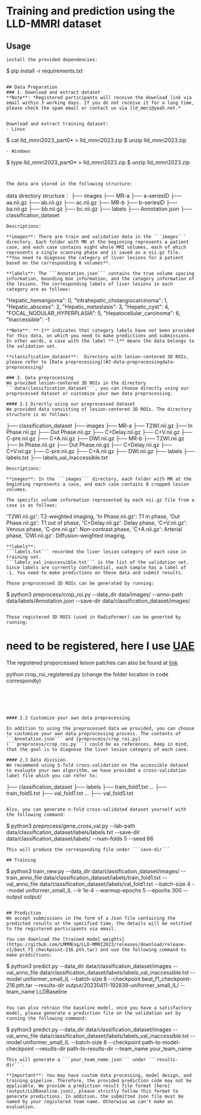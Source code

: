# Training and prediction using the LLD-MMRI dataset

## Usage
```
install the provided dependencies:
```
$ pip install -r requirements.txt
```

## Data Preparation
### 1. Download and extract dataset
**Note**: *Registered participants will receive the download link via email within 3 working days. If you do not receive it for a long time, please check the spam email or contact us via lld_mmri@yeah.net.*   


Download and extract training dataset: 
- Linux

```
$ cat lld_mmri2023_part0* > lld_mmri2023.zip
$ unzip lld_mmri2023.zip
```
- Windows
```
$ type lld_mmri2023_part0* > lld_mmri2023.zip
$ unzip lld_mmri2023.zip

```


The data are stored in the following structure:   
```
data directory structure：
├── images
    ├── MR-a
        ├── a-seriesID
            ├── aa.nii.gz
            ├── ab.nii.gz
            ├── ac.nii.gz
    ├── MR-b
        ├── b-seriesID
            ├── ba.nii.gz
            ├── bb.nii.gz
            ├── bc.nii.gz
├── labels
    ├── Annotation.json
├── classification_dataset
```
Descriptions: 

**images**: There are train and validation data in the ```images``` directory. Each folder with MR at the beginning represents a patient case, and each case contains eight whole MRI volumes, each of which represents a single scanning phase and is saved as a nii.gz file. **You need to diagnose the category of liver lesions for a patient based on the corresponding 8 volumes**.  

**labels**: The ```Annotation.json``` contains the true volume spacing information, bounding box information, and the category information of the lesions. The corresponding labels of liver lesions in each category are as follows:
```
"Hepatic_hemangioma": 0,
"Intrahepatic_cholangiocarcinoma": 1,
"Hepatic_abscess": 2,
"Hepatic_metastasis": 3,
"Hepatic_cyst": 4,
"FOCAL_NODULAR_HYPERPLASIA": 5,
"Hepatocellular_carcinoma": 6,
"Inaccessible": -1
```
**Note**: **-1** indicates that category labels have not been provided for this data, on which you need to make predictions and submissions. In other words, a case with the label **-1** means the data belongs to the validation set.

**classification_dataset**:  Directory with lesion-centered 3D ROIs, please refer to [Data preprocessing](#2-data-preprocessingdata-preprocessing)

### 2. Data preprocessing
We provided lesion-centered 3D ROIs in the directory ```data/classification_dataset```, you can choose directly using our preprocessed dataset or customize your own data preprocessing.

#### 2.1 Directly using our preprocessed dataset
We provided data consisting of lesion-centered 3D ROIs. The directory structure is as follows: 
```
├── classification_dataset
    ├── images
        ├── MR-a
            ├── T2WI.nii.gz
            ├── In Phase.nii.gz
            ├── Out Phase.nii.gz
            ├── C+Delay.nii.gz
            ├── C+V.nii.gz
            ├── C-pre.nii.gz
            ├── C+A.nii.gz
            ├── DWI.nii.gz
        ├── MR-b
            ├── T2WI.nii.gz
            ├── In Phase.nii.gz
            ├── Out Phase.nii.gz
            ├── C+Delay.nii.gz
            ├── C+V.nii.gz
            ├── C-pre.nii.gz
            ├── C+A.nii.gz
            ├── DWI.nii.gz
    ├── labels
        ├── labels.txt
        ├── labels_val_inaccessible.txt
```
Descriptions: 

**images**: In the ```images``` directory, each folder with MR at the beginning represents a case, and each case contains 8 cropped lesion volumes.   
 
The specific volume information represented by each nii.gz file from a case is as follows:
```
'T2WI.nii.gz': T2-weighted imaging,
'In Phase.nii.gz': T1 in phase, 
'Out Phase.nii.gz': T1 out of phase,
'C+Delay.nii.gz': Delay phase,
'C+V.nii.gz': Venous phase,
'C-pre.nii.gz': Non-contrast phase,
'C+A.nii.gz': Arterial phase, 
'DWI.nii.gz': Diffusion-weighted imaging,
```
**labels**: 
```labels.txt``` recorded the liver lesion category of each case in training set.   
```labels_val_inaccessible.txt``` is the list of the validation set. Since labels are currently confidential, each sample has a label of -1. You need to make predictions on these data and submit results.

Those preprocessed 3D ROIs can be generated by running:
```
$ python3 preprocess/crop_roi.py --data_dir data/images/ --anno-path data/labels/Annotation.json --save-dir data/classification_dataset/images/
```

Those registered 3D ROIS (used in RadioFormer) can be generted by running:

```
# need to be registered, here I use [UAE](https://github.com/alibaba-damo-academy/self-supervised-anatomical-embedding-v2)

The registered proporcessed leison patches can also be found at [link](https://pan.baidu.com/s/1WTeRtFqzvSmpHtzoqNzHdQ?pwd=299z)

python crop_roi_registered.py (change the folder location in code correspondly)
```





#### 2.2 Customize your own data preprocessing

In addition to using the preprocessed data we provided, you can choose to customize your own data preprocessing process. The contents of ```Annotation.json``` and [preprocess/crop_roi.py](```preprocess/crop_roi.py```) could be as references. Keep in mind, that the goal is to diagnose the liver lesion category of each case.

#### 2.3 Data division
We recommend using 5-fold cross-validation on the accessible dataset to evaluate your own algorithm, we have provided a cross-validation label file which you can refer to:
```
├── classification_dataset
    ├── labels
        ├── train_fold1.txt
        ...
        ├── train_fold5.txt
        ├── val_fold1.txt
        ...
        ├── val_fold5.txt
```

Also, you can generate n-fold cross-validated dataset yourself with the following command:
```
$ python3 preprocess/gene_cross_val.py --lab-path data/classification_dataset/labels/labels.txt --save-dir data/classification_dataset/labels/ --num-folds 5 --seed 66
```
This will produce the corresponding file under ```save-dir```

## Training

```
$ python3 train_new.py --data_dir data/classification_dataset/images/ --train_anno_file data/classification_dataset/labels/train_fold1.txt --val_anno_file data/classification_dataset/labels/val_fold1.txt --batch-size 4 --model uniformer_small_IL --lr 1e-4 --warmup-epochs 5 --epochs 300 --output output/
```

## Prediction
We accept submissions in the form of a Json file containing the predicted results at the specified time, the details will be notified to the registered participants via email.  

You can download the [trained model weights](https://github.com/LMMMEng/LLD-MMRI2023/releases/download/release-v1/best_f1_checkpoint-216.pth.tar) and use the following command to make predictions:

```
$ python3 predict.py --data_dir data/classification_dataset/images --val_anno_file data/classification_dataset/labels/labels_val_inaccessible.txt --model uniformer_small_IL --batch-size 8 --checkpoint best_f1_checkpoint-216.pth.tar --results-dir output/20230411-192839-uniformer_small_IL/ --team_name LLDBaseline
```

You can also retrain the baseline model, once you have a satisfactory model, please generate a prediction file on the validation set by running the following command:
```
$ python3 predict.py --data_dir data/classification_dataset/images --val_anno_file data/classification_dataset/labels/labels_val_inaccessible.txt --model uniformer_small_IL --batch-size 8 --checkpoint path-to-model-checkpoint --results-dir path-to-results-dir --team_name your_team_name
```
This will generate a ```your_team_name.json``` under ```results-dir```.    

**Important**: You may have custom data processing, model design, and training pipeline. Therefore, the provided prediction code may not be applicable. We provide a prediction result file format [here](output/LLDBaseline.json), please strictly follow this format to generate predictions. In addition, the submitted Json file must be named by your registered team name. Otherwise we can't make an evaluation.
